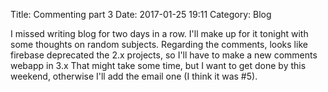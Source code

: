 Title: Commenting part 3
Date: 2017-01-25 19:11
Category: Blog

I missed writing blog for two days in a row. I'll make up for it tonight with some thoughts on random subjects. Regarding the comments, looks like firebase deprecated the 2.x projects, so I'll have to make a new comments webapp in 3.x That might take some time, but I want to get done by this weekend, otherwise I'll add the email one (I think it was #5).